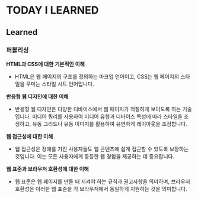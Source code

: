 # TODAY I LEARNED

## Learned

### 퍼블리싱

**HTML과 CSS에 대한 기본적인 이해**

- HTML은 웹 페이지의 구조를 정의하는 마크업 언어이고, CSS는 웹 페이지의 스타일을 꾸미는 스타일 시트 언어입니다.

**반응형 웹 디자인에 대한 이해**

- 반응형 웹 디자인은 다양한 디바이스에서 웹 페이지가 적절하게 보이도록 하는 기술입니다. 미디어 쿼리를 사용하여 미디어 유형과 디바이스 특성에 따라 스타일을 조정하고, 유동 그리드나 유동 이미지를 활용하여 유연하게 레이아웃을 조정합니다.

**웹 접근성에 대한 이해**

- 웹 접근성은 장애를 가진 사용자들도 웹 콘텐츠에 쉽게 접근할 수 있도록 보장하는 것입니다. 이는 모든 사용자에게 동등한 웹 경험을 제공하는 데 중요합니다.

**웹 표준과 브라우저 호환성에 대한 이해**

- 웹 표준은 웹 페이지를 만들 때 지켜야 하는 규칙과 권고사항을 의미하며, 브라우저 호환성은 이러한 웹 표준을 각 브라우저에서 동일하게 지원하는 것을 의미합니다.

